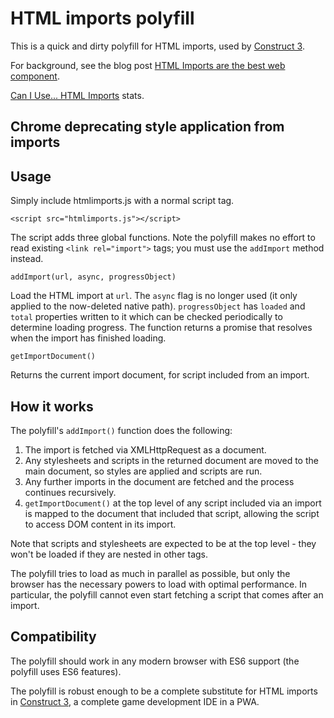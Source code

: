 # HTML imports polyfill
This is a quick and dirty polyfill for HTML imports, used by [Construct 3](https://www.construct.net).

For background, see the blog post [HTML Imports are the best web component](https://www.scirra.com/blog/ashley/34/html-imports-are-the-best-web-component).

[Can I Use... HTML Imports](http://caniuse.com/#feat=imports) stats.

## Chrome deprecating style application from imports

## Usage

Simply include htmlimports.js with a normal script tag.

`<script src="htmlimports.js"></script>`

The script adds three global functions. Note the polyfill makes no effort to read existing `<link rel="import">` tags; you must use the `addImport` method instead.

`addImport(url, async, progressObject)`

Load the HTML import at `url`. The `async` flag is no longer used (it only applied to the now-deleted native path). `progressObject` has `loaded` and `total` properties written to it which can be checked periodically to determine loading progress. The function returns a promise that resolves when the import has finished loading.

`getImportDocument()`

Returns the current import document, for script included from an import.

## How it works

The polyfill's `addImport()` function does the following:

1. The import is fetched via XMLHttpRequest as a document.
2. Any stylesheets and scripts in the returned document are moved to the main document, so styles are applied and scripts are run.
3. Any further imports in the document are fetched and the process continues recursively.
4. `getImportDocument()` at the top level of any script included via an import is mapped to the document that included that script, allowing the script to access DOM content in its import.

Note that scripts and stylesheets are expected to be at the top level - they won't be loaded if they are nested in other tags.

The polyfill tries to load as much in parallel as possible, but only the browser has the necessary powers to load with optimal performance. In particular, the polyfill cannot even start fetching a script that comes after an import.

## Compatibility

The polyfill should work in any modern browser with ES6 support (the polyfill uses ES6 features).

The polyfill is robust enough to be a complete substitute for HTML imports in [Construct 3](https://www.construct.net), a complete game development IDE in a PWA.
